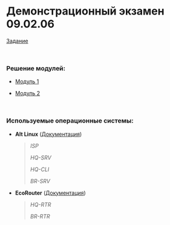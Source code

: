 # Демонстрационный экзамен 09.02.06

[Задание](https://github.com/damh66/demo2025/blob/main/%D0%9A%D0%9E%D0%94%2009.02.06-1-2025%20%D0%A2%D0%BE%D0%BC%201%20(%D1%81%D0%BE%D0%BA%D1%80).pdf)

<br/>

### Решение модулей:

- [Модуль 1](https://github.com/damh66/demo2025/tree/main/module1)

- [Модуль 2](https://github.com/damh66/demo2025/tree/main/module2)

<br/>

### Используемые операционные системы:

- **Alt Linux** ([Документация](https://www.altlinux.org/%D0%93%D0%BB%D0%B0%D0%B2%D0%BD%D0%B0%D1%8F_%D1%81%D1%82%D1%80%D0%B0%D0%BD%D0%B8%D1%86%D0%B0))
   > *ISP*
   >
   > *HQ-SRV*
   >
   > *HQ-CLI*
   >
   > *BR-SRV*
 
- **EcoRouter** ([Документация](https://docs.rdpin.ru/EcoRouter-UserGuide.pdf))
   > *HQ-RTR*
   >
   > *BR-RTR*
  

